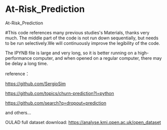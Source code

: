 # At-Risk_Prediction
At-Risk_Prediction

#This code references many previous studies's Materials, thanks very much. The middle part of the code is not run down sequentially, but needs to be run selectively.We will continuously improve the legibility of the code.

The IPYNB file is large and very long, so it is better running on a high-performance computer, and when opened on a regular computer, there may be delay a long time.

reference：

https://github.com/SergioSim

https://github.com/topics/churn-prediction?l=python

https://github.com/search?q=dropout+prediction

and others...


OULAD full dataset download: https://analyse.kmi.open.ac.uk/open_dataset
